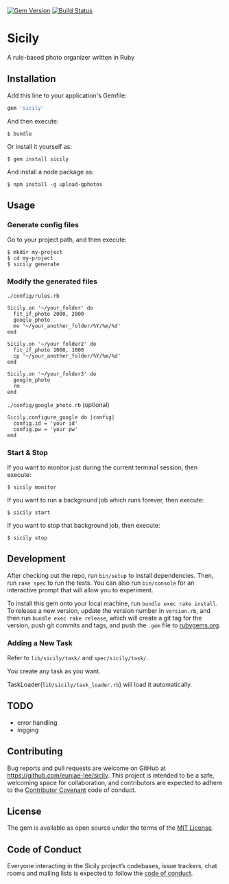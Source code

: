 [![Gem Version](https://badge.fury.io/rb/sicily.svg)](https://badge.fury.io/rb/sicily)
[![Build Status](https://travis-ci.org/eunjae-lee/sicily.svg?branch=master)](https://travis-ci.org/eunjae-lee/sicily)

# Sicily

A rule-based photo organizer written in Ruby

## Installation

Add this line to your application's Gemfile:

```ruby
gem 'sicily'
```

And then execute:

    $ bundle

Or install it yourself as:

    $ gem install sicily

And install a node package as:

    $ npm install -g upload-gphotos

## Usage

### Generate config files

Go to your project path, and then execute:

    $ mkdir my-project
    $ cd my-project
    $ sicily generate

### Modify the generated files

`./config/rules.rb`

    Sicily.on '~/your_folder' do
      fit_if_photo 2000, 2000
      google_photo
      mv '~/your_another_folder/%Y/%m/%d'
    end
    
    Sicily.on '~/your_folder2' do
      fit_if_photo 1000, 1000
      cp '~/your_another_folder/%Y/%m/%d'
    end
    
    Sicily.on '~/your_folder3' do
      google_photo
      rm
    end

`./config/google_photo.rb` (optional)

    Sicily.configure_google do |config|
      config.id = 'your id'
      config.pw = 'your pw'
    end

### Start & Stop

If you want to monitor just during the current terminal session, then execute:

    $ sicily monitor
    
If you want to run a background job which runs forever, then execute:

    $ sicily start
    
If you want to stop that background job, then execute:

    $ sicily stop

## Development

After checking out the repo, run `bin/setup` to install dependencies. Then, run `rake spec` to run the tests. You can also run `bin/console` for an interactive prompt that will allow you to experiment.

To install this gem onto your local machine, run `bundle exec rake install`. To release a new version, update the version number in `version.rb`, and then run `bundle exec rake release`, which will create a git tag for the version, push git commits and tags, and push the `.gem` file to [rubygems.org](https://rubygems.org).

### Adding a New Task

Refer to `lib/sicily/task/` and `spec/sicily/task/`.

You create any task as you want.

TaskLoader(`lib/sicily/task_loader.rb`) will load it automatically.

## TODO
* error handling
* logging

## Contributing

Bug reports and pull requests are welcome on GitHub at https://github.com/eunjae-lee/sicily. This project is intended to be a safe, welcoming space for collaboration, and contributors are expected to adhere to the [Contributor Covenant](http://contributor-covenant.org) code of conduct.

## License

The gem is available as open source under the terms of the [MIT License](https://opensource.org/licenses/MIT).

## Code of Conduct

Everyone interacting in the Sicily project’s codebases, issue trackers, chat rooms and mailing lists is expected to follow the [code of conduct](https://github.com/eunjae-lee/sicily/blob/master/CODE_OF_CONDUCT.md).
